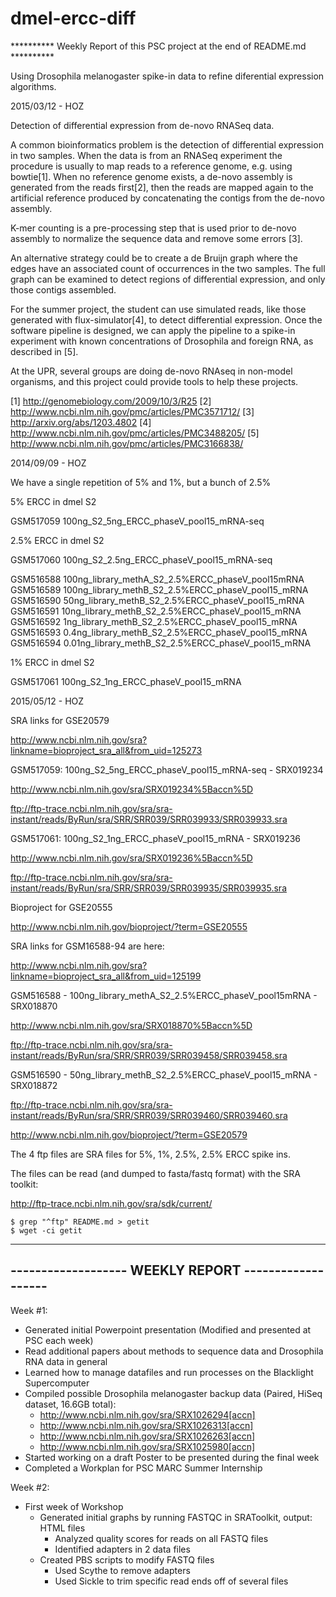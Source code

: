 # dmel-ercc-diff

********** Weekly Report of this PSC project at the end of README.md **********

Using Drosophila melanogaster spike-in data to refine diferential
expression algorithms.

2015/03/12 - HOZ

Detection of differential expression from de-novo RNASeq data.

A common bioinformatics problem is the detection of differential
expression in two samples. When the data is from an RNASeq experiment
the procedure is usually to map reads to a reference genome, e.g. using
bowtie[1]. When no reference genome exists, a de-novo assembly is
generated from the reads first[2], then the reads are mapped again to
the artificial reference produced by concatenating the contigs from the
de-novo assembly.

K-mer counting is a pre-processing step that is used prior to de-novo
assembly to normalize the sequence data and remove some errors [3].

An alternative strategy could be to create a de Bruijn graph where the
edges have an associated count of occurrences in the two samples. The
full graph can be examined to detect regions of differential expression, and only those contigs assembled.

For the summer project, the student can use simulated reads, like those
generated with flux-simulator[4], to detect differential expression.
Once the software pipeline is designed, we can apply the pipeline to a
spike-in experiment with known concentrations of Drosophila and foreign
RNA, as described in [5].

At the UPR, several groups are doing de-novo RNAseq in non-model
organisms, and this project could provide tools to help these projects.

[1] http://genomebiology.com/2009/10/3/R25
[2] http://www.ncbi.nlm.nih.gov/pmc/articles/PMC3571712/
[3] http://arxiv.org/abs/1203.4802
[4] http://www.ncbi.nlm.nih.gov/pmc/articles/PMC3488205/
[5] http://www.ncbi.nlm.nih.gov/pmc/articles/PMC3166838/


2014/09/09 - HOZ

We have a single repetition of 5% and 1%, but a bunch of 2.5%

5% ERCC in dmel S2

GSM517059  100ng_S2_5ng_ERCC_phaseV_pool15_mRNA-seq

2.5% ERCC in dmel S2

GSM517060 100ng_S2_2.5ng_ERCC_phaseV_pool15_mRNA-seq

GSM516588 100ng_library_methA_S2_2.5%ERCC_phaseV_pool15mRNA
GSM516589 100ng_library_methB_S2_2.5%ERCC_phaseV_pool15_mRNA
GSM516590 50ng_library_methB_S2_2.5%ERCC_phaseV_pool15_mRNA
GSM516591 10ng_library_methB_S2_2.5%ERCC_phaseV_pool15_mRNA
GSM516592 1ng_library_methB_S2_2.5%ERCC_phaseV_pool15_mRNA
GSM516593 0.4ng_library_methB_S2_2.5%ERCC_phaseV_pool15_mRNA
GSM516594 0.01ng_library_methB_S2_2.5%ERCC_phaseV_pool15_mRNA

1% ERCC in dmel S2

GSM517061  100ng_S2_1ng_ERCC_phaseV_pool15_mRNA

2015/05/12 - HOZ

SRA links for GSE20579

http://www.ncbi.nlm.nih.gov/sra?linkname=bioproject_sra_all&from_uid=125273

GSM517059: 100ng_S2_5ng_ERCC_phaseV_pool15_mRNA-seq - SRX019234

http://www.ncbi.nlm.nih.gov/sra/SRX019234%5Baccn%5D

ftp://ftp-trace.ncbi.nlm.nih.gov/sra/sra-instant/reads/ByRun/sra/SRR/SRR039/SRR039933/SRR039933.sra

GSM517061: 100ng_S2_1ng_ERCC_phaseV_pool15_mRNA - SRX019236

http://www.ncbi.nlm.nih.gov/sra/SRX019236%5Baccn%5D

ftp://ftp-trace.ncbi.nlm.nih.gov/sra/sra-instant/reads/ByRun/sra/SRR/SRR039/SRR039935/SRR039935.sra

Bioproject for GSE20555

http://www.ncbi.nlm.nih.gov/bioproject/?term=GSE20555

SRA links for GSM16588-94 are here:

http://www.ncbi.nlm.nih.gov/sra?linkname=bioproject_sra_all&from_uid=125199

GSM516588 - 100ng_library_methA_S2_2.5%ERCC_phaseV_pool15mRNA - SRX018870

http://www.ncbi.nlm.nih.gov/sra/SRX018870%5Baccn%5D

ftp://ftp-trace.ncbi.nlm.nih.gov/sra/sra-instant/reads/ByRun/sra/SRR/SRR039/SRR039458/SRR039458.sra

GSM516590 - 50ng_library_methB_S2_2.5%ERCC_phaseV_pool15_mRNA - SRX018872

ftp://ftp-trace.ncbi.nlm.nih.gov/sra/sra-instant/reads/ByRun/sra/SRR/SRR039/SRR039460/SRR039460.sra

http://www.ncbi.nlm.nih.gov/bioproject/?term=GSE20579

The 4 ftp files are SRA files for 5%, 1%, 2.5%, 2.5% ERCC spike ins.

The files can be read (and dumped to fasta/fastq format) with the SRA toolkit:

http://ftp-trace.ncbi.nlm.nih.gov/sra/sdk/current/

```
$ grep "^ftp" README.md > getit
$ wget -ci getit 
```



-----------------------------------------------------
------------------- WEEKLY REPORT -------------------
-----------------------------------------------------

Week #1:
- Generated initial Powerpoint presentation (Modified and presented at PSC each week)
- Read additional papers about methods to sequence data and Drosophila RNA data in general
- Learned how to manage datafiles and run processes on the Blacklight Supercomputer
- Compiled possible Drosophila melanogaster backup data (Paired, HiSeq dataset, 16.6GB total):
  - http://www.ncbi.nlm.nih.gov/sra/SRX1026294[accn]
  - http://www.ncbi.nlm.nih.gov/sra/SRX1026313[accn]
  - http://www.ncbi.nlm.nih.gov/sra/SRX1026263[accn]
  - http://www.ncbi.nlm.nih.gov/sra/SRX1025980[accn]
- Started working on a draft Poster to be presented during the final week
- Completed a Workplan for PSC MARC Summer Internship

Week #2:
- First week of Workshop
  - Generated initial graphs by running FASTQC in SRAToolkit, output: HTML files
    - Analyzed quality scores for reads on all FASTQ files
    - Identified adapters in 2 data files
  - Created PBS scripts to modify FASTQ files
    - Used Scythe to remove adapters
    - Used Sickle to trim specific read ends off of several files



